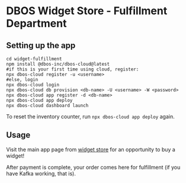 # DBOS Widget Store - Fulfillment Department

## Setting up the app

```shell
cd widget-fulfillment
npm install @dbos-inc/dbos-cloud@latest
#if this is your first time using cloud, register:
npx dbos-cloud register -u <username>
#else, login
npx dbos-cloud login
npx dbos-cloud db provision <db-name> -U <username> -W <password>
npx dbos-cloud app register -d <db-name>
npx dbos-cloud app deploy
npx dbos-cloud dashboard launch
```

To reset the inventory counter, run `npx dbos-cloud app deploy` again.

## Usage

Visit the main app page from [widget store](../widget-store/README.md) for an opportunity to buy a widget!

After payment is complete, your order comes here for fulfillment (if you have Kafka working, that is).
